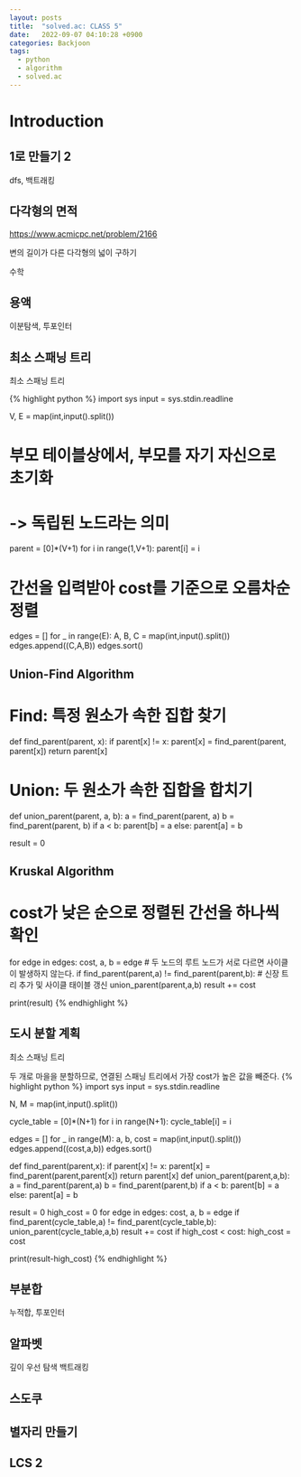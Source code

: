```yaml
---
layout: posts
title:  "solved.ac: CLASS 5"
date:   2022-09-07 04:10:28 +0900
categories: Backjoon
tags:
  - python
  - algorithm
  - solved.ac
---
```


# Introduction

## 1로 만들기 2

dfs, 백트래킹

## 다각형의 면적

https://www.acmicpc.net/problem/2166

변의 길이가 다른 다각형의 넓이 구하기

수학

## 용액

이분탐색, 투포인터

## 최소 스패닝 트리

최소 스패닝 트리

{% highlight python %}
import sys
input = sys.stdin.readline

V, E = map(int,input().split())

# 부모 테이블상에서, 부모를 자기 자신으로 초기화
#   -> 독립된 노드라는 의미
parent = [0]*(V+1)
for i in range(1,V+1):
    parent[i] = i

# 간선을 입력받아 cost를 기준으로 오름차순 정렬
edges = []
for _ in range(E):
    A, B, C = map(int,input().split())
    edges.append((C,A,B))
edges.sort()

## Union-Find Algorithm
# Find: 특정 원소가 속한 집합 찾기
def find_parent(parent, x):
    if parent[x] != x:
        parent[x] = find_parent(parent, parent[x])
    return parent[x]
# Union: 두 원소가 속한 집합을 합치기
def union_parent(parent, a, b):
    a = find_parent(parent, a)
    b = find_parent(parent, b)
    if a < b:
        parent[b] = a
    else:
        parent[a] = b

result = 0
## Kruskal Algorithm
# cost가 낮은 순으로 정렬된 간선을 하나씩 확인
for edge in edges:
    cost, a, b = edge
    # 두 노드의 루트 노드가 서로 다르면 사이클이 발생하지 않는다.
    if find_parent(parent,a) != find_parent(parent,b):
        # 신장 트리 추가 및 사이클 태이블 갱신
        union_parent(parent,a,b)
        result += cost

print(result)
{% endhighlight %}

## 도시 분할 계획

최소 스패닝 트리

두 개로 마을을 분할하므로, 연결된 스패닝 트리에서 가장 cost가 높은 값을 빼준다.
{% highlight python %}
import sys
input = sys.stdin.readline

N, M = map(int,input().split())

cycle_table = [0]*(N+1)
for i in range(N+1):
    cycle_table[i] = i

edges = []
for _ in range(M):
    a, b, cost = map(int,input().split())
    edges.append((cost,a,b))
edges.sort()

def find_parent(parent,x):
    if parent[x] != x:
        parent[x] = find_parent(parent,parent[x])
    return parent[x]
def union_parent(parent,a,b):
    a = find_parent(parent,a)
    b = find_parent(parent,b)
    if a < b:
        parent[b] = a
    else:
        parent[a] = b

result = 0
high_cost = 0
for edge in edges:
    cost, a, b = edge
    if find_parent(cycle_table,a) != find_parent(cycle_table,b):
        union_parent(cycle_table,a,b)
        result += cost
        if high_cost < cost:
            high_cost = cost

print(result-high_cost)
{% endhighlight %}

## 부분합

누적합, 투포인터

## 알파벳

깊이 우선 탐색
백트래킹

## 스도쿠

## 별자리 만들기

## LCS 2